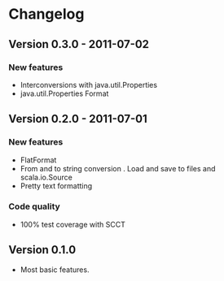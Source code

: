 # Changelog #

## Version 0.3.0 - 2011-07-02 ##

### New features ###
    
  - Interconversions with java.util.Properties
  - java.util.Properties Format

## Version 0.2.0 - 2011-07-01 ##

### New features ###
    
  - FlatFormat
  - From and to string conversion
  . Load and save to files and scala.io.Source
  - Pretty text formatting

### Code quality ###

  - 100% test coverage with SCCT

## Version 0.1.0 ##

  - Most basic features.
